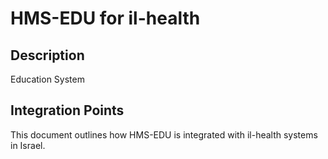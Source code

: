 # HMS-EDU for il-health

## Description

Education System

## Integration Points

This document outlines how HMS-EDU is integrated with il-health systems in Israel.
